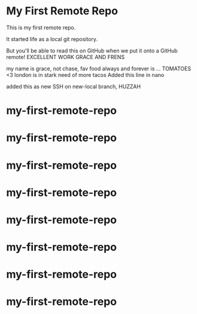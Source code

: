 # My First Remote Repo

This is my first remote repo.

It started life as a local git repository.

But you'll be able to read this on GitHub when we put it onto a GitHub remote!
EXCELLENT WORK GRACE AND FRENS 

my name is grace, not chase, fav food always and forever is ... TOMATOES <3
london is in stark need of more tacos
Added this line in nano 

added this as new SSH on new-local branch, HUZZAH
# my-first-remote-repo
# my-first-remote-repo
# my-first-remote-repo
# my-first-remote-repo
# my-first-remote-repo
# my-first-remote-repo
# my-first-remote-repo
# my-first-remote-repo
